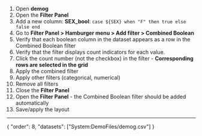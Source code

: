 1. Open **demog**
2. Open the **Filter Panel**
3. Add a new column: **SEX_bool**: `case ${SEX} when "F" then true else false end`  
4. Go to **Filter Panel > Hamburger menu > Add filter > Combined Boolean**
5. Verify that each boolean column in the dataset appears as a row in the Combined Boolean filter 
6. Verify that the filter displays count indicators for each value.  
7. Click the count number (not the checkbox) in the filter - **Corresponding rows are selected in the grid**
7. Apply the combined filter
9. Apply other filters (categorical, numerical)
10. Remove all filters
11. Close the **Filter Panel**
12. Open the **Filter Panel** - the Combined Boolean filter should be added automatically
12. Save/apply the layout

---
{
"order": 8,
"datasets": ["System:DemoFiles/demog.csv"]
}